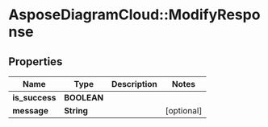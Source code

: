 # AsposeDiagramCloud::ModifyResponse

## Properties
Name | Type | Description | Notes
------------ | ------------- | ------------- | -------------
**is_success** | **BOOLEAN** |  | 
**message** | **String** |  | [optional] 


